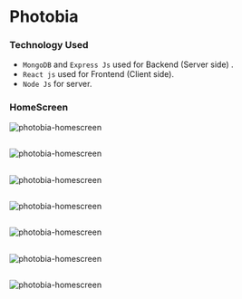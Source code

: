 # Photobia
### Technology Used
- `MongoDB` and `Express Js` used for Backend (Server side) . 
- `React js` used for Frontend (Client side).
- `Node Js` for server.

### HomeScreen
![photobia-homescreen](https://i.imgur.com/s6jzCUj.png)
##
![photobia-homescreen](https://imgur.com/T4O59mg.png)
##
![photobia-homescreen](https://i.imgur.com/s6jzCUj.png)
##
![photobia-homescreen](https://i.imgur.com/s6jzCUj.png)
##
![photobia-homescreen](https://i.imgur.com/s6jzCUj.png)
##
![photobia-homescreen](https://i.imgur.com/s6jzCUj.png)
##
![photobia-homescreen](https://i.imgur.com/s6jzCUj.png)
